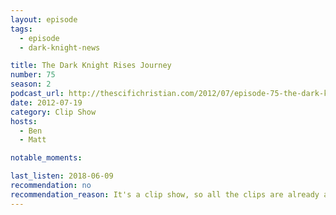 ```yaml
---
layout: episode
tags:
  - episode
  - dark-knight-news 

title: The Dark Knight Rises Journey
number: 75
season: 2
podcast_url: http://thescifichristian.com/2012/07/episode-75-the-dark-knight-rises-journey/
date: 2012-07-19
category: Clip Show
hosts:
  - Ben
  - Matt

notable_moments:

last_listen: 2018-06-09
recommendation: no
recommendation_reason: It's a clip show, so all the clips are already archived with their respective episodes.
---
```

